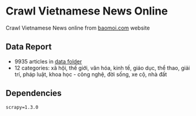 # Crawl Vietnamese News Online

Crawl Vietnamese News online from [baomoi.com](http://www.baomoi.com/) website

## Data Report

* 9935 articles in [data folder](https://github.com/magizbox/crawl_vn_news/tree/master/vn_news/data)
* 12 categories: xã hội, thế giới, văn hóa, kinh tế, giáo dục, thể thao, giải trí, pháp luật, khoa học - công nghệ, đời sống, xe cộ, nhà đất

## Dependencies

```
scrapy=1.3.0
```